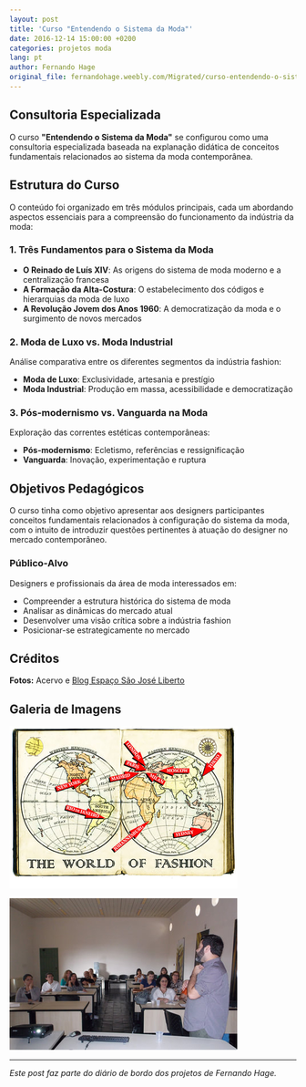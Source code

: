 ```yaml
---
layout: post
title: 'Curso "Entendendo o Sistema da Moda"'
date: 2016-12-14 15:00:00 +0200
categories: projetos moda
lang: pt
author: Fernando Hage
original_file: fernandohage.weebly.com/Migrated/curso-entendendo-o-sistema-da-moda.html
---
```


## Consultoria Especializada

O curso **"Entendendo o Sistema da Moda"** se configurou como uma consultoria especializada baseada na explanação didática de conceitos fundamentais relacionados ao sistema da moda contemporânea.

## Estrutura do Curso

O conteúdo foi organizado em três módulos principais, cada um abordando aspectos essenciais para a compreensão do funcionamento da indústria da moda:

### 1. Três Fundamentos para o Sistema da Moda

- **O Reinado de Luís XIV**: As origens do sistema de moda moderno e a centralização francesa
- **A Formação da Alta-Costura**: O estabelecimento dos códigos e hierarquias da moda de luxo
- **A Revolução Jovem dos Anos 1960**: A democratização da moda e o surgimento de novos mercados

### 2. Moda de Luxo vs. Moda Industrial

Análise comparativa entre os diferentes segmentos da indústria fashion:

- **Moda de Luxo**: Exclusividade, artesania e prestígio
- **Moda Industrial**: Produção em massa, acessibilidade e democratização

### 3. Pós-modernismo vs. Vanguarda na Moda

Exploração das correntes estéticas contemporâneas:

- **Pós-modernismo**: Ecletismo, referências e ressignificação
- **Vanguarda**: Inovação, experimentação e ruptura

## Objetivos Pedagógicos

O curso tinha como objetivo apresentar aos designers participantes conceitos fundamentais relacionados à configuração do sistema da moda, com o intuito de introduzir questões pertinentes à atuação do designer no mercado contemporâneo.

### Público-Alvo

Designers e profissionais da área de moda interessados em:

- Compreender a estrutura histórica do sistema de moda
- Analisar as dinâmicas do mercado atual
- Desenvolver uma visão crítica sobre a indústria fashion
- Posicionar-se estrategicamente no mercado

## Créditos

**Fotos:** Acervo e [Blog Espaço São José Liberto](http://espacosaojose.com.br/)

## Galeria de Imagens

![Curso "Entendendo o Sistema da Moda"](/assets/images/2016-12-14-curso-sistema-moda-teoria-pratica-01.jpg)

![Curso "Entendendo o Sistema da Moda"](/assets/images/2016-12-14-curso-sistema-moda-teoria-pratica-02.jpg)

---

*Este post faz parte do diário de bordo dos projetos de Fernando Hage.*
